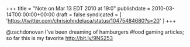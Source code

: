 +++
title = "Note on Mar 13 EDT 2010 at 19:0"
publishdate = 2010-03-14T00:00:00+00:00
draft = false
syndicated = [ 'https://twitter.com/chrisjohndeluca/status/10475484680?s=20' ]
+++

@zachdonovan I've been dreaming of hamburgers #food gaming articles; so far this is my favorite http://bit.ly/9NS253
